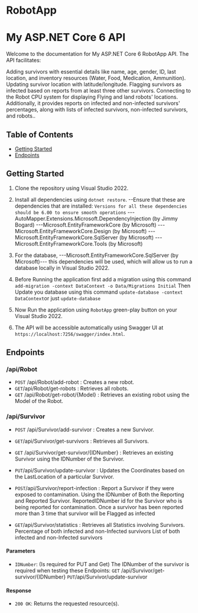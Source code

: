 # RobotApp
# My ASP.NET Core 6 API

Welcome to the documentation for My ASP.NET Core 6 RobotApp API.
The API facilitates:

Adding survivors with essential details like name, age, gender, ID, last location, and inventory resources (Water, Food, Medication, Ammunition).
Updating survivor location with latitude/longitude.
Flagging survivors as infected based on reports from at least three other survivors.
Connecting to the Robot CPU system for displaying Flying and land robots' locations. Additionally, it provides reports on infected and non-infected survivors' percentages, along with lists of infected survivors, non-infected survivors, and robots..

## Table of Contents
- [Getting Started](#getting-started)
- [Endpoints](#endpoints)



## Getting Started

1. Clone the repository using Visual Studio 2022.

2. Install all dependencies using `dotnet restore`.
     --Ensure that these are dependencies that are installed: `Versions for all these dependencies should be 6.00 to ensure smooth operations`
         ---AutoMapper.Extensions.Microsoft.DependencyInjection  (by Jimmy Bogard)
         ---Microsoft.EntityFrameworkCore (by Microsoft)
         ---Microsoft.EntityFrameworkCore.Design (by Microsoft)
         ---Microsoft.EntityFrameworkCore.SqlServer (by Microsoft)
         ---Microsoft.EntityFrameworkCore.Tools (by Microsoft)

3. For the database, ---Microsoft.EntityFrameworkCore.SqlServer (by Microsoft)--- this dependencies will be used,
   which will allow us to run a database locally in Visual Studio 2022.

4. Before Running the application first add a migration using this command `add-migration -context DataContext -o Data/Migrations Initial`
   Then Update you database using this command `update-database -context DataContext`or just `update-database`   

5. Now Run the application using `RobotApp` green-play button on your Visual Studio 2022.

6. The API will be accessible automatically using Swagger UI at `https://localhost:7256/swagger/index.html`.


## Endpoints

### /api/Robot

- `POST` /api/Robot/add-robot   :   Creates a new robot.
- `GET`/api/Robot/get-robots   :   Retrieves all robots.
- `GET` /api/Robot/get-robot/{Model}   :   Retrieves an existing robot using the Model of the Robot.

### /api/Survivor

- `POST` /api/Survivor/add-survivor   :   Creates a new Survivor.
- `GET`/api/Survivor/get-survivors    :   Retrieves all Survivors.
- `GET` /api/Survivor/get-survivor/{IDNumber}   :   Retrieves an existing Survivor using the IDNumber of the Survivor.
- `PUT`/api/Survivor/update-survivor    :   Updates the Coordinates based on the LastLocation of a particular Survivor.

- `POST`/api/Survivor/report-infection    :   Report a Survivor if they were exposed to contamination. Using the IDNumber of Both the Reporting and Reported Survivor.
                                                ReportedIDNumber id for the Survivor who is being reported for contamination. Once a survivor has been reported more than 3 time that survivor will be Flagged as infected

- `GET`/api/Survivor/statistics    :   Retrieves all Statistics involving Survivors. Percentage of both infected and non-Infected survivors
                                        List of both infected and non-Infected survivors


#### Parameters

- `IDNumber`: (Is required for PUT and Get) The IDNumber of the survivor is required when testing these Endpoints: 
                `GET` /api/Survivor/get-survivor/{IDNumber}
                `PUT`/api/Survivor/update-survivor


#### Response

- `200 OK`: Returns the requested resource(s).

